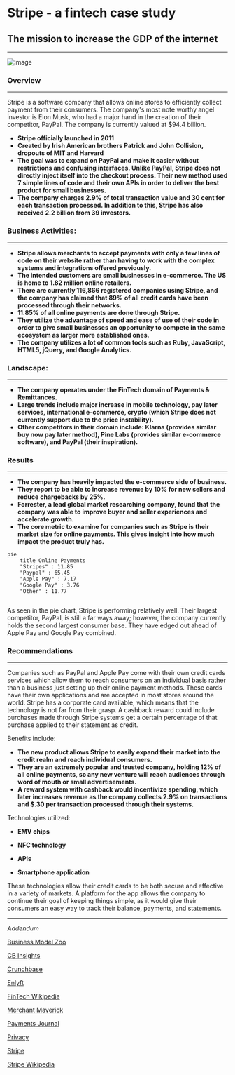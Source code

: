 # Stripe - a fintech case study

## The mission to increase the GDP of the internet

---

![image](https://upload.wikimedia.org/wikipedia/commons/thumb/b/ba/Stripe_Logo%2C_revised_2016.svg/2560px-Stripe_Logo%2C_revised_2016.svg.png)

### Overview

---

Stripe is a software company that allows online stores to efficiently collect payment from their consumers. The company's most note worthy angel investor is Elon Musk, who had a major hand in the creation of their competitor, PayPal. The company is currently valued at $94.4 billion. 

- **Stripe officially launched in 2011**
- **Created by Irish American brothers Patrick and John Collision, dropouts of MIT and Harvard**
- **The goal was to expand on PayPal and make it easier without restrictions and confusing interfaces. Unlike PayPal, Stripe does not directly inject itself into the checkout process. Their new method used 7 simple lines of code and their own APIs in order to deliver the best product for small businesses.**
- **The company charges 2.9% of total transaction value and 30 cent for each transaction processed. In addition to this, Stripe has also received 2.2 billion from 39 investors.**

### Business Activities:

---

- **Stripe allows merchants to accept payments with only a few lines of code on their website rather than having to work with the complex systems and integrations offered previously.**
- **The intended customers are small businesses in e-commerce. The US is home to 1.82 million online retailers.**
- **There are currently 116,866 registered companies using Stripe, and the company has claimed that 89% of all credit cards have been processed through their networks.**
- **11.85% of all online payments are done through Stripe.**
- **They utilize the advantage of speed and ease of use of their code in order to give small businesses an opportunity to compete in the same ecosystem as larger more established ones.**
- **The company utilizes a lot of common tools such as Ruby, JavaScript, HTML5, jQuery, and Google Analytics.** 

### Landscape:

---

- **The company operates under the FinTech domain of Payments & Remittances.**
- **Large trends include major increase in mobile technology, pay later services, international e-commerce, crypto (which Stripe does not currently support due to the price instability).** 
- **Other competitors in their domain include: Klarna (provides similar buy now pay later method), Pine Labs (provides similar e-commerce software), and PayPal (their inspiration).**

### Results

---

- **The company has heavily impacted the e-commerce side of business.**
- **They report to be able to increase revenue by 10% for new sellers and reduce chargebacks by 25%.**
- **Forrester, a lead global market researching company, found that the company was able to improve buyer and seller experiences and accelerate growth.**
- **The core metric to examine for companies such as Stripe is their market size for online payments. This gives insight into how much impact the product truly has.**

```mermaid
pie
	title Online Payments
	"Stripes" : 11.85
	"Paypal" : 65.45
	"Apple Pay" : 7.17
	"Google Pay" : 3.76
	"Other" : 11.77
	
```

As seen in the pie chart, Stripe is performing relatively well. Their largest competitor, PayPal, is still a far ways away; however, the company currently holds the second largest consumer base. They have edged out ahead of Apple Pay and Google Pay combined.  

### Recommendations

---

Companies such as PayPal and Apple Pay come with their own credit cards services which allow them to reach consumers on an individual basis rather than a business just setting up their online payment methods. These cards have their own applications and are accepted in most stores around the world. Stripe has a corporate card available, which means that the technology is not far from their grasp. A cashback reward could include purchases made through Stripe systems get a certain percentage of that purchase applied to their statement as credit. 

Benefits include: 

- **The new product allows Stripe to easily expand their market into the credit realm and reach individual consumers.**
- **They are an extremely popular and trusted company, holding 12% of all online payments, so any new venture will reach audiences through word of mouth or small advertisements.**
- **A reward system with cashback would incentivize spending, which later increases revenue as the company collects 2.9% on transactions and $.30 per transaction processed through their systems.**

Technologies utilized:

- **EMV chips**

- **NFC technology**

- **APIs**

- **Smartphone application** 

These technologies allow their credit cards to be both secure and effective in a variety of markets. A platform for the app allows the company to continue their goal of keeping things simple, as it would give their consumers an easy way to track their balance, payments, and statements.

---

*Addendum*

[Business Model Zoo](https://www.businessmodelzoo.com/exemplars/stripe/#:~:text=Stripe%20makes%20money%20by%20charging,account%20in%20the%20pricing%20model)

[CB Insights](https://www.cbinsights.com/company/stripe/competitors-partners)

[Crunchbase](https://news.crunchbase.com/news/under-the-hood-a-closer-look-at-stripe-the-most-highly-valued-venture-backed-private-company-in-the-us/#:~:text=Stripe's%20business,cents%20for%20each%20payment%20transaction.)

[Enlyft](https://enlyft.com/tech/products/stripe)

[FinTech Wikipedia](https://en.wikipedia.org/wiki/Financial_technology)

[Merchant Maverick](https://www.merchantmaverick.com/how-does-stripe-work/)

[Payments Journal](https://www.paymentsjournal.com/fintech-payment-trends-in-2021-six-experts-weigh-in/)

[Privacy](https://blog.privacy.com/7-technologies-that-sparked-the-card-issuance-revolution/)

[Stripe](https://stripe.com/reports/forrester-tei-2018#:~:text=Platforms%20and%20marketplaces%20achieve%20364,new%20markets%2C%20and%20accelerate%20growth.)

[Stripe Wikipedia](https://en.wikipedia.org/wiki/Stripe_(company))



